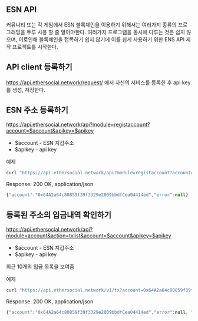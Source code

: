 ## ESN API

커뮤니티 또는 각 게임에서 ESN 블록체인을 이용하기 위해서는 여러가지 종류의 프로그래밍을 두루 사용 할 줄 알아야한다. 
여러가지 프로그램을 동시에 다루는 것은 쉽지 않으며, 이로인해 블록체인을 접목하기 쉽지 않기에 이를 쉽게 사용하기 위한 ENS API 제작 프로젝트를 시작한다.



## API client 등록하기

https://api.ethersocial.network/request/ 에서 자신의 서비스를 등록한 후 api key를 생성, 저장한다.





## ESN 주소 등록하기

https://api.ethersocial.network/api?module=registaccount?account=$account&apikey=$apikey

* $account - ESN 지갑주소
* $apikey - api key

예제
```javascript
curl "https://api.ethersocial.network/api?module=registaccount?account=0x64A2a64c80859f39f3329e2009bbdfCea04414ed&apikey=099DAD8DE10A3E6AEDB18C06A66D13943C226F4E48BF8369702ECD4C80E363F1"
```

Response: 200 OK, application/json

```javascript
{"account":"0x64A2a64c80859f39f3329e2009bbdfCea04414ed","error":null}

```





## 등록된 주소의 입금내역 확인하기

https://api.ethersocial.network/api?module=account&action=txlist&account=$account&apikey=$apikey

* $account - ESN 지갑주소
* $apikey - api key

최근 10개의 입금 목록을 보여줌

예제
```javascript
curl "https://api.ethersocial.network/v1/tx?account=0x64A2a64c80859f39f3329e2009bbdfCea04414ed&apikey=099DAD8DE10A3E6AEDB18C06A66D13943C226F4E48BF8369702ECD4C80E363F1"
```

Response: 200 OK, application/json

```javascript
{"account":"0x64A2a64c80859f39f3329e2009bbdfCea04414ed","error":null, "txlist":[{"txhash":"0x2ca17681a7c62c45c3b5138e3dee0d9a756088ac08dd7aee04722d26677c7bf9","value","110000000000000000"},{"txhash":"0x04f5f1462c92b9c145b070bde6974d30d4be2da564e52b96a400e4fbfd3444b7","value","3520000000000000000"}]}
```